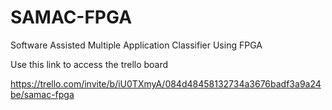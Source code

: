 # SAMAC-FPGA
Software Assisted Multiple Application Classifier Using FPGA

Use this link to access the trello board 

https://trello.com/invite/b/iU0TXmyA/084d48458132734a3676badf3a9a24be/samac-fpga
